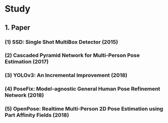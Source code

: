 # Study

## 1. Paper
### (1) SSD: Single Shot MultiBox Detector (2015)

### (2) Cascaded Pyramid Network for Multi-Person Pose Estimation (2017)

### (3) YOLOv3: An Incremental Improvement (2018)

### (4) PoseFix: Model-agnostic General Human Pose Refinement Network (2018)

### (5) OpenPose: Realtime Multi-Person 2D Pose Estimation using Part Affinity Fields (2018)
